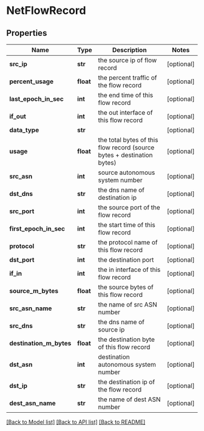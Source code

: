 # NetFlowRecord

## Properties
Name | Type | Description | Notes
------------ | ------------- | ------------- | -------------
**src_ip** | **str** | the source ip of flow record | [optional] 
**percent_usage** | **float** | the percent traffic of the flow record | [optional] 
**last_epoch_in_sec** | **int** | the end time  of this flow record | [optional] 
**if_out** | **int** | the out interface of this flow record | [optional] 
**data_type** | **str** |  | [optional] 
**usage** | **float** | the total bytes of this flow record (source bytes + destination bytes) | [optional] 
**src_asn** | **int** | source autonomous system number | [optional] 
**dst_dns** | **str** | the dns name of destination ip | [optional] 
**src_port** | **int** | the source port of the flow record | [optional] 
**first_epoch_in_sec** | **int** | the start time of this flow record | [optional] 
**protocol** | **str** | the protocol name of this flow record | [optional] 
**dst_port** | **int** | the destination port | [optional] 
**if_in** | **int** | the in interface of this flow record | [optional] 
**source_m_bytes** | **float** | the source bytes of this flow record | [optional] 
**src_asn_name** | **str** | the name of src ASN number | [optional] 
**src_dns** | **str** | the dns name of source ip | [optional] 
**destination_m_bytes** | **float** | the destination byte of this flow record | [optional] 
**dst_asn** | **int** | destination autonomous system number | [optional] 
**dst_ip** | **str** | the destination ip of the flow record | [optional] 
**dest_asn_name** | **str** | the name of dest ASN number | [optional] 

[[Back to Model list]](../README.md#documentation-for-models) [[Back to API list]](../README.md#documentation-for-api-endpoints) [[Back to README]](../README.md)


